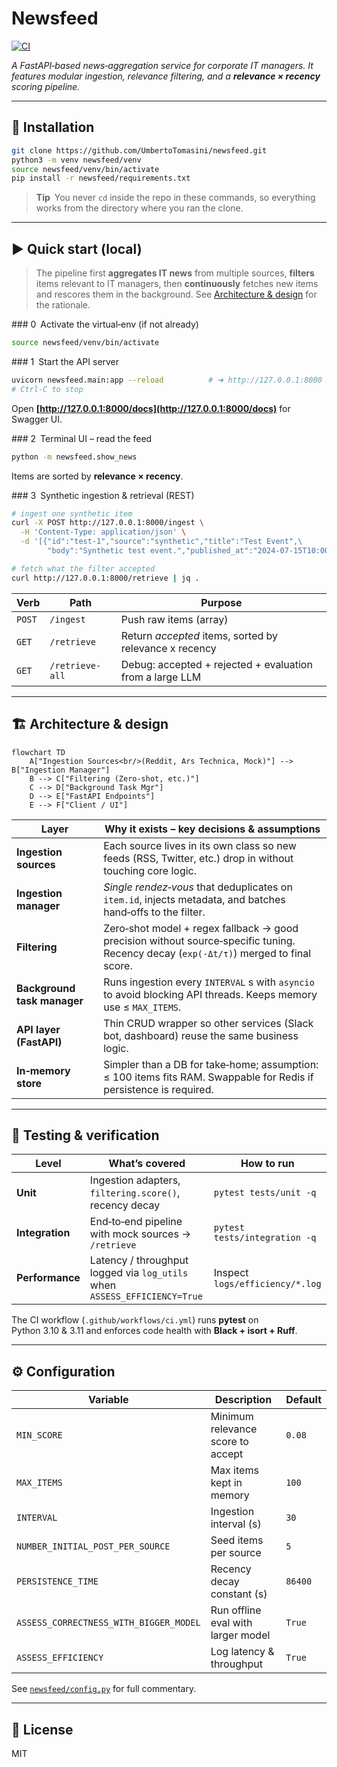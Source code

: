 # Newsfeed

[![CI](https://github.com/UmbertoTomasini/newsfeed/actions/workflows/ci.yml/badge.svg)](https://github.com/UmbertoTomasini/newsfeed/actions/workflows/ci.yml)

*A FastAPI‑based news‑aggregation service for corporate IT managers.
It features modular ingestion, relevance filtering, and a **relevance × recency** scoring pipeline.*

---

## 🚀 Installation

```bash
git clone https://github.com/UmbertoTomasini/newsfeed.git
python3 -m venv newsfeed/venv
source newsfeed/venv/bin/activate
pip install -r newsfeed/requirements.txt
```

> **Tip** You never `cd` inside the repo in these commands, so everything works from the directory where you ran the clone. 

---

## ▶️ Quick start (local)

> The pipeline first **aggregates IT news** from multiple sources,
> **filters** items relevant to IT managers, then **continuously** fetches new items and rescores them in the background.
> See [Architecture & design](#architecture--design) for the rationale.

\### 0 Activate the virtual‑env (if not already)

```bash
source newsfeed/venv/bin/activate
```

\### 1 Start the API server

```bash
uvicorn newsfeed.main:app --reload          # ➜ http://127.0.0.1:8000
# Ctrl‑C to stop
```

Open **[http://127.0.0.1:8000/docs](http://127.0.0.1:8000/docs)** for Swagger UI.

\### 2 Terminal UI – read the feed

```bash
python -m newsfeed.show_news
```

Items are sorted by **relevance × recency**.

\### 3 Synthetic ingestion & retrieval (REST)

```bash
# ingest one synthetic item
curl -X POST http://127.0.0.1:8000/ingest \
  -H 'Content-Type: application/json' \
  -d '[{"id":"test-1","source":"synthetic","title":"Test Event",\
        "body":"Synthetic test event.","published_at":"2024-07-15T10:00:00Z"}]'

# fetch what the filter accepted
curl http://127.0.0.1:8000/retrieve | jq .
```

| Verb   | Path            | Purpose                    |
| ------ | --------------- | -------------------------- |
| `POST` | `/ingest`       | Push raw items (array)     |
| `GET`  | `/retrieve`     | Return *accepted* items, sorted by relevance x recency  |
| `GET`  | `/retrieve-all` | Debug: accepted + rejected + evaluation from a large LLM |

---

## 🏗️ Architecture & design

```mermaid
flowchart TD
    A["Ingestion Sources<br/>(Reddit, Ars Technica, Mock)"] --> B["Ingestion Manager"]
    B --> C["Filtering (Zero‑shot, etc.)"]
    C --> D["Background Task Mgr"]
    D --> E["FastAPI Endpoints"]
    E --> F["Client / UI"]
```

| Layer                       | Why it exists – key decisions & assumptions                                                                                           |
| --------------------------- | ------------------------------------------------------------------------------------------------------------------------------------- |
| **Ingestion sources**       | Each source lives in its own class so new feeds (RSS, Twitter, etc.) drop in without touching core logic.                             |
| **Ingestion manager**       | *Single rendez‑vous* that deduplicates on `item.id`, injects metadata, and batches hand‑offs to the filter.                           |
| **Filtering**               | Zero‑shot model + regex fallback → good precision without source‑specific tuning. Recency decay (`exp(-Δt/τ)`) merged to final score. |
| **Background task manager** | Runs ingestion every `INTERVAL` s with `asyncio` to avoid blocking API threads. Keeps memory use ≤ `MAX_ITEMS`.                       |
| **API layer (FastAPI)**     | Thin CRUD wrapper so other services (Slack bot, dashboard) reuse the same business logic.                                             |
| **In‑memory store**         | Simpler than a DB for take‑home; assumption: ≤ 100 items fits RAM. Swappable for Redis if persistence is required.                    |

---

## 🧪 Testing & verification

| Level           | What’s covered                                                            | How to run                      |
| --------------- | ------------------------------------------------------------------------- | ------------------------------- |
| **Unit**        | Ingestion adapters, `filtering.score()`, recency decay                    | `pytest tests/unit -q`          |
| **Integration** | End‑to‑end pipeline with mock sources → `/retrieve`                       | `pytest tests/integration -q`   |
| **Performance** | Latency / throughput logged via `log_utils` when `ASSESS_EFFICIENCY=True` | Inspect `logs/efficiency/*.log` |

The CI workflow (`.github/workflows/ci.yml`) runs **pytest** on Python 3.10 & 3.11 and enforces code health with **Black + isort + Ruff**.

---

## ⚙️ Configuration

| Variable                               | Description                        | Default |
| -------------------------------------- | ---------------------------------- | ------- |
| `MIN_SCORE`                            | Minimum relevance score to accept  | `0.08`  |
| `MAX_ITEMS`                            | Max items kept in memory           | `100`   |
| `INTERVAL`                             | Ingestion interval (s)             | `30`    |
| `NUMBER_INITIAL_POST_PER_SOURCE`       | Seed items per source              | `5`     |
| `PERSISTENCE_TIME`                     | Recency decay constant (s)         | `86400` |
| `ASSESS_CORRECTNESS_WITH_BIGGER_MODEL` | Run offline eval with larger model | `True`  |
| `ASSESS_EFFICIENCY`                    | Log latency & throughput           | `True`  |

See [`newsfeed/config.py`](newsfeed/config.py) for full commentary.

---

## 📄 License

MIT
